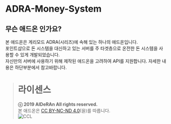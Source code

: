 # ADRA-Money-System

## 무슨 애드온 인가요?
본 애드온은 게리모드 ADRA(시리즈)에 속해 있는 하나의 애드온입니다.    
포인트샵으로 돈 시스템을 대신하고 있는 서버를 주 타겟층으로 온전한 돈 시스템을 사용할 수 있게 개발되었습니다.    
자신만의 서버에 사용하기 위해 제작된 애드온을 고려하여 API를 지원합니다. 자세한 내용은 하단부분에서 참고바랍니다.   
    
    
> # 라이센스
> **ⓒ 2019 AlDeRAn All rights reserved.**    
> 본 애드온은 [CC BY-NC-ND 4.0](https://creativecommons.org/licenses/by-nc-nd/4.0/)(을)를 따릅니다.    
> ![CCL](https://i.creativecommons.org/l/by-nc-nd/4.0/88x31.png)
